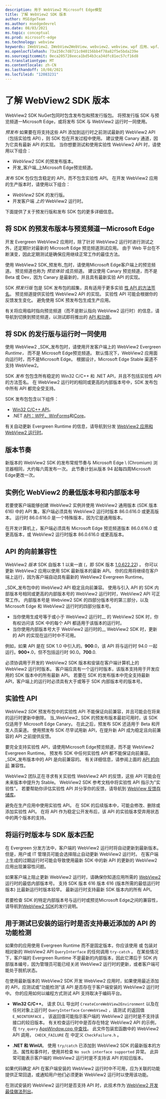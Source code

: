 ```yaml
---
description: 用于 WebView2 Microsoft Edge模型
title: 了解 WebView2 SDK 版本
author: MSEdgeTeam
ms.author: msedgedevrel
ms.date: 08/03/2021
ms.topic: conceptual
ms.prod: microsoft-edge
ms.technology: webview
keywords: IWebView2、IWebView2WebView、webview2、webview、wpf 应用、wpf、edge、ICoreWebView2、ICoreWebView2Host、浏览器控件、边缘 html
ms.openlocfilehash: 73a150c7d8711c040156bb4f78a82f5e5bda239e
ms.sourcegitcommit: 0eca205728eeca1bd54b3ca34dfc81ec57cf16d8
ms.translationtype: MT
ms.contentlocale: zh-CN
ms.lasthandoff: 10/08/2021
ms.locfileid: "12083231"
---
```

# <a name="understand-webview2-sdk-versions"></a>了解 WebView2 SDK 版本

WebView2 SDK NuGet包同时包含发布包和预发行版包。  将预发行版 SDK 与预览频道一Microsoft Edge，或将发布 SDK 与 WebView2 运行时一同使用。

_预发布_ 如果要在将支持这些 API 添加到运行时之前测试最新的 WebView2 API（包括实验性 API），则 SDK 包在开发过程中使用。  建议使用 Canary 通道，因为它具有最新 API 的实现。  当你想要测试和使用实验性 WebView2 API 时，请使用以下组合：
*   _WebView2_ SDK 的预发布版本。
*   开发_客户端_上Microsoft Edge预览频道。

_发布_ SDK 包仅包含稳定的 API，而不包含实验性 API。  在开发 WebView2 应用的生产版本时，请使用以下组合：
*   _WebView2_ SDK 的发行版。
*   开发客户端 _上的_ WebView2 运行时。

下面提供了关于预发行版和发布 SDK 包的更多详细信息。


## <a name="use-a-prerelease-version-of-the-sdk-along-with-a-preview-channel-of-microsoft-edge"></a>将 SDK 的预发布版本与预览频道一Microsoft Edge

开发 Evergreen WebView2 应用时，除了针对 WebView2 运行时进行测试之外，还定期针对最新的 Microsoft Edge 预览频道测试应用。  由于 Web 平台在不断演变，因此定期测试是确保应用继续正常工作的最佳方法。

使用 WebView2 SDK_预发布_包时，请使用Microsoft Edge客户端上的预览频道。  预览频道也称为 _预览体验_ 成员频道。  建议使用 Canary 预览频道，而不是 Beta 或 Dev，因为 Canary 是最新的，并且具有最新实验 API 的实现。

SDK _预发行版_ 包是 SDK 发布包的超集，具有适用于更多实验 [性 API 的方法签名](#experimental-apis)。  预览频道提供实验性 WebView2 API 的实现。  实验性 API 可能会根据你的反馈发生变化。  避免使用 SDK 预发布包生成生产应用。

有关将应用临时指向预览频道（而不是默认指向 WebView2 运行时）的信息，请导航到切换到预览频道，以测试即将推出的 [API 和功能][SetPreviewChannel]。


## <a name="use-a-release-version-of-the-sdk-along-with-the-runtime"></a>将 SDK 的发行版与运行时一同使用

使用 WebView2 _SDK_发布包时，请使用开发客户端上的 WebView2 Evergreen _Runtime，_ 而不是 Microsoft Edge预览频道。  默认情况下，WebView2 应用面向运行时，而不是Microsoft Edge。  根据设计，Microsoft Edge Stable 渠道不支持 WebView2。

SDK _发布_ 包包含所有稳定的 Win32 C/C++ 和 .NET API，并且不包括实验性 API 的方法签名。  在 WebView2 运行时的相同或更高的内部版本号中，SDK 发布包中所有 API 都完全受支持。

SDK 发布包包含以下组件：
*  [Win32 C/C++ API][ReferenceWin32]。
*  .NET [API：WPF、WinForms][DotnetMicrosoftWebWebview2WpfNamespace]和[Core][DotnetMicrosoftWebWebview2CoreNamespace]。 [][DotnetMicrosoftWebWebview2WinformsNamespace]

有关自动更新 Evergreen Runtime 的信息，请导航到分发 [WebView2 应用和 WebView2 运行时][Webview2ConceptsDistribution]。


## <a name="release-cadence"></a>版本节奏

新版本的 WebView2 SDK 的发布常规节奏与 Microsoft Edge \ (Chromium\) 浏览器相同，大约每六周发布一次。  此节奏计划从版本 94 起每四周Microsoft Edge更改一次。


## <a name="minimum-version-and-build-number-to-instantiate-webview2"></a>实例化 WebView2 的最低版本号和内部版本号

若要使客户端能够创建 WebView2 实例并使用 WebView2 通用版本 (SDK 版本 616) 中的 API 集，客户端必须具有 WebView2 运行时版本 86.0.616.0 或更高版本。  运行时 86.0.616.0 是一个特殊版本，因为它是通用版本。

在开发计算机上，客户端必须具有 Microsoft Edge 预览频道版本 86.0.616.0 或更高版本，或 WebView2 运行时版本 86.0.616.0 或更高版本。


## <a name="forward-compatibility-of-apis"></a>API 的向前兼容性

WebView2 _版本_ SDK 自版本 1 以来一直 (，即 SDK 版本 [1.0.622.22](../release-notes.md#1062222)) 。
你可以更新 WebView2 应用以使用 SDK 最新版本的最新 API。  你的应用将继续在客户端上运行，因为客户端自动具有最新的 WebView2 Evergreen Runtime。

_SDK_发布包中的 WebView2 API 稳定且向前兼容。  使用与引入 API 的 SDK 内部版本号相同或更高的内部版本号的 WebView2 运行时时，WebView2 API 可正常工作。  内部版本号是 Webview2 SDK 的四部分版本号的第三部分，以及 Microsoft Edge 和 WebView2 运行时的四部分版本号。

*  当你使用生成号等于或小于 WebView2 运行时__ 的 WebView2 SDK 时，你有权访问该 SDK 中的每个 API 都适用于该版本的运行时。
*  当你使用内部版本号大于 WebView2 运行时的__ WebView2 SDK 时，更新的 API 的实现在运行时中不可用。

<!-- create diagram showing 3 SDK releases on a timeline, which ones would work w/ a given runtime -->
例如，如果 API 是在 SDK 1.0 中引入的。**900**.0，该 API 将与运行时 94.0 一起运行。**900+**.0，但不包括运行时 90.0。**700**.0.

<!-- dup statements, delete? -->
必须协调用于开发的 WebView2 SDK 版本和安装在客户端计算机上的 WebView2 运行时版本。
客户端应具有一个运行时版本，该版本支持用于开发应用的 SDK 版本中的所有最新 API。
若要在 SDK 的发布版本中完全支持最新 API，客户端上的运行时必须具有大于或等于 SDK 内部版本号的版本号。


## <a name="experimental-apis"></a>实验性 API

WebView2 _SDK_ 预发布包中的实验性 API 不能保证向前兼容，并且可能会在将来的运行时更新中删除。
当_WebView2_ SDK 的预发布版本最初可用时，该 SDK 仅适用于 Microsoft Edge Canary。  在此之后，预发布 SDK 还适用于 Beta 和开发人员渠道。
使用预发布 SDK 尽早试用新 API，在提升新 API 成为稳定且向前兼容的 API 之前提供反馈。

要完全支持实验性 API，请使用Microsoft Edge预览频道，而不是 WebView2 Evergreen Runtime。
预发布 SDK 中任何实验性 API 都不能保证向前兼容。
_SDK_发布版本中的 API 是向前兼容的。  有关详细信息，请参阅上面的 [API 的向前](#forward-compatibility-of-apis) 兼容性。

WebView2 团队正在寻求有关实验性 WebView2 API 的反馈，这些 API 可能会在未来版本中提升为 Stable。
WebView2 SDK 参考文档中将实验性 API 指示为"实验性"。
若要帮助你评估实验性 API 并分享你的反馈，请导航到 [WebView 反馈存储库][GithubMicrosoftedgeWebviewfeedback]。

避免在生产应用中使用实验性 API。  在 SDK 的后续版本中，可能会修改、删除或添加实验性 API。  在将 API 作为稳定公开发布后，该 API 的实验版本受弃用状态中的两个版本的支持。


## <a name="matching-the-runtime-version-with-the-sdk-version"></a>将运行时版本与 SDK 版本匹配

在 Evergreen 分发方法中，客户端的 WebView2 运行时将自动更新到最新版本。
但是，用户或 IT 管理员可能会选择阻止自动更新 WebView2 运行时。
在客户端上生成的过期运行时可能会导致使用最新 SDK 中的新 API 的更新的 WebView2 应用出现兼容性问题。

如果客户端上阻止更新 WebView2 运行时，请确保你知道应用所需的 [WebView2][MicrosoftDeveloperEdgeWebview2] 运行时的最低内部版本号。
支持 SDK 版本 616 版本 616 (版本所需的最低运行时版本) 比最新运行时版本较早。
最新运行时支持最新 SDK 版本内的所有 API。

若要检查 SDK 的特定内部版本号与运行时或预览Microsoft Edge之间的兼容性，请导航到[WebView2 SDK][Webview2ReleaseNotes]的发行说明。


## <a name="feature-detecting-to-test-whether-the-installed-runtime-supports-recently-added-apis"></a>用于测试已安装的运行时是否支持最近添加的 API 的功能检测

<!-- this is the main section about QI; other articles should have a couple paragraphs only, and link to here -->

如果你的应用使用 Evergreen Runtime 而不是固定版本，你应该使用 或 包装对相对新的 WebView2 API `QueryInterface` 的任何调用 `try-catch` 。  在某些情况下，客户端的 Evergreen Runtime 不是最新的内部版本，因此它滞后于 SDK 内部版本编号，因为管理员可能已经关闭 WebView2 运行时的更新，或者客户端可能处于脱机状态。

在使用最新版本的 WebView2 SDK 开发 WebView2 应用时，如果使用最近添加的 API，应测试或"功能检测"该 API 是否存在于客户端安装的 WebView2 运行时中。  你的应用如何以编程方式测试 API 支持取决于编码平台。

*   **Win32 C/C++**。  请求 DLL 导出时 `CreateCoreWebView2Environment` 以及在任何对象上运行时 `QueryInterface` `CoreWebView2` ，请测试 的返回值 `E_NOINTERFACE` 。  该返回值可能指示客户端的 WebView2 运行时是不支持该接口的较旧版本。  有关检查运行时中是否存在特定 WebView2 API 的示例，在 `try_query` [AppWindow.cpp 中查找][GithubMicrosoftedgeWebview2samplesSampleappsWebview2apisampleAppwindowCpp]。  此文件包装宏函数中的 WebView2 API 调用， `CHECK_FAILURE` 在 中定义 `CheckFailure.h` 。

*   **.NET 和 WinUI**。  使用 `try/catch` 已添加到 WebView2 SDK 的最新版本的方法、属性和事件时，使用并检查 `No such interface supported` 异常。  此异常可能表示客户端的 WebView2 运行时是不支持该 API 的较旧版本。

如果代码确定 API 在客户端安装的 WebView2 运行时中不可用，应为关联的功能提供正常回退，或通知用户他们必须更新 WebView2 运行时以使用该功能。

在测试安装的 WebView2 运行时是否支持 API 时，此技术作为 [WebView2 开发最佳做法列出][Webview2ConceptsDevguideTestAPIs]。


<!-- ====================================================================== -->
<!-- links -->
[Webview2ConceptsDistribution]: ./distribution.md "分发 WebView2 应用和 WebView2 运行时|Microsoft Docs"
[Webview2ReleaseNotes]: ../release-notes.md "WebView2 SDK 发行说明 | Microsoft Docs"
[Webview2ReleaseNotes1062222]: ../release-notes.md#1062222 "1.0.622.22 - WebView2 SDK |Microsoft Docs"
[Webview2ConceptsDevguideTestAPIs]: developer-guide.md#test-whether-newer-apis-are-supported-by-the-installed-webview2-runtime "测试安装的 WebView2 运行时应用程序是否支持 API |Microsoft Docs"
[SetPreviewChannel]: ../how-to/set-preview-channel.md "切换到预览频道以测试即将推出的 API 和功能|Microsoft Docs"
<!-- external links -->
[DeployedgeChannels]: /deployedge/microsoft-edge-channels "频道Microsoft Edge概述|Microsoft Docs"

[DotnetMicrosoftWebWebview2CoreNamespace]: /dotnet/api/microsoft.web.webview2.core "Microsoft.Web.WebView2.Core 命名空间|Microsoft Docs"
[DotnetMicrosoftWebWebview2WpfNamespace]: /dotnet/api/microsoft.web.webview2.wpf "Microsoft.Web.WebView2.Wpf 命名空间|Microsoft Docs"
[DotnetMicrosoftWebWebview2WinformsNamespace]: /dotnet/api/microsoft.web.webview2.winforms "Microsoft.Web.WebView2.WinForms 命名空间|Microsoft Docs"
[DotnetApiWebview2WinformsWebview2Appliesto]: /dotnet/api/microsoft.web.webview2.winforms.webview2#applies-to "WebView2 类|Microsoft Docs"
[ReferenceWin32]: /microsoft-edge/webview2/reference/win32 "WebView2 Win32 C++ 参考|Microsoft Docs"

[MicrosoftDeveloperEdgeWebview2]: https://developer.microsoft.com/microsoft-edge/webview2/ "Microsoft EdgeWebView2 |Microsoft 开发人员"

[GithubMicrosoftedgeWebviewfeedback]: https://github.com/MicrosoftEdge/WebViewFeedback "WebView 反馈 - MicrosoftEdge/WebViewFeedback | GitHub"
[GithubMicrosoftedgeWebview2samplesSampleappsWebview2apisampleAppwindowCpp]: https://github.com/MicrosoftEdge/WebView2Samples/blob/8ec7de9d3e80a942bc7025cffad98eee75e11e64/SampleApps/WebView2APISample/AppWindow.cpp#L622 "AppWindow.cpp - MicrosoftEdge/WebView2Samples |GitHub"

[MicrosoftedgeinsiderDownload]: https://www.microsoftedgeinsider.com/download "下载 Microsoft Edge 预览体验成员频道"
